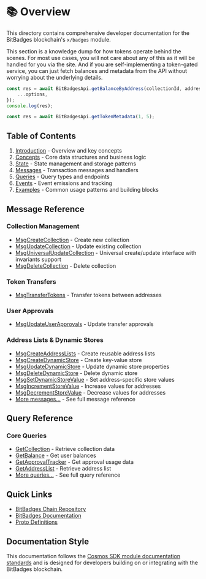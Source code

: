 # 📚 Overview

This directory contains comprehensive developer documentation for the BitBadges blockchain's `x/badges` module.

This section is a knowledge dump for how tokens operate behind the scenes. For most use cases, you will not care about any of this as it will be handled for you via the site. And if you are self-implementing a token-gated service, you can just fetch balances and metadata from the API without worrying about the underlying details.

```typescript
const res = await BitBadgesApi.getBalanceByAddress(collectionId, address, {
    ...options,
});
console.log(res);

const res = await BitBadgesApi.getTokenMetadata(1, 5);
```

## Table of Contents

1. [Introduction](./introduction.md) - Overview and key concepts
2. [Concepts](./02-concepts.md) - Core data structures and business logic
3. [State](./state.md) - State management and storage patterns
4. [Messages](./messages/) - Transaction messages and handlers
5. [Queries](./queries/) - Query types and endpoints
6. [Events](./events.md) - Event emissions and tracking
7. [Examples](./examples/) - Common usage patterns and building blocks

## Message Reference

### Collection Management

-   [MsgCreateCollection](./messages/msg-create-collection.md) - Create new collection
-   [MsgUpdateCollection](./messages/msg-update-collection.md) - Update existing collection
-   [MsgUniversalUpdateCollection](./messages/msg-universal-update-collection.md) - Universal create/update interface with invariants support
-   [MsgDeleteCollection](./messages/msg-delete-collection.md) - Delete collection

### Token Transfers

-   [MsgTransferTokens](./messages/msg-transfer-badges.md) - Transfer tokens between addresses

### User Approvals

-   [MsgUpdateUserApprovals](./messages/msg-update-user-approvals.md) - Update transfer approvals

### Address Lists & Dynamic Stores

-   [MsgCreateAddressLists](./messages/msg-create-address-lists.md) - Create reusable address lists
-   [MsgCreateDynamicStore](./messages/msg-create-dynamic-store.md) - Create key-value store
-   [MsgUpdateDynamicStore](./messages/msg-update-dynamic-store.md) - Update dynamic store properties
-   [MsgDeleteDynamicStore](./messages/msg-delete-dynamic-store.md) - Delete dynamic store
-   [MsgSetDynamicStoreValue](./messages/msg-set-dynamic-store-value.md) - Set address-specific store values
-   [MsgIncrementStoreValue](./messages/msg-increment-store-value.md) - Increase values for addresses
-   [MsgDecrementStoreValue](./messages/msg-decrement-store-value.md) - Decrease values for addresses
-   [More messages...](./messages/) - See full message reference

## Query Reference

### Core Queries

-   [GetCollection](./queries/get-collection.md) - Retrieve collection data
-   [GetBalance](./queries/get-balance.md) - Get user balances
-   [GetApprovalTracker](./queries/get-approval-tracker.md) - Get approval usage data
-   [GetAddressList](./queries/get-address-list.md) - Retrieve address list
-   [More queries...](./queries/) - See full query reference

## Quick Links

-   [BitBadges Chain Repository](https://github.com/bitbadges/bitbadgeschain)
-   [BitBadges Documentation](https://docs.bitbadges.io)
-   [Proto Definitions](https://github.com/bitbadges/bitbadgeschain/tree/master/proto/badges)

## Documentation Style

This documentation follows the [Cosmos SDK module documentation standards](https://docs.cosmos.network/main/building-modules/README) and is designed for developers building on or integrating with the BitBadges blockchain.
